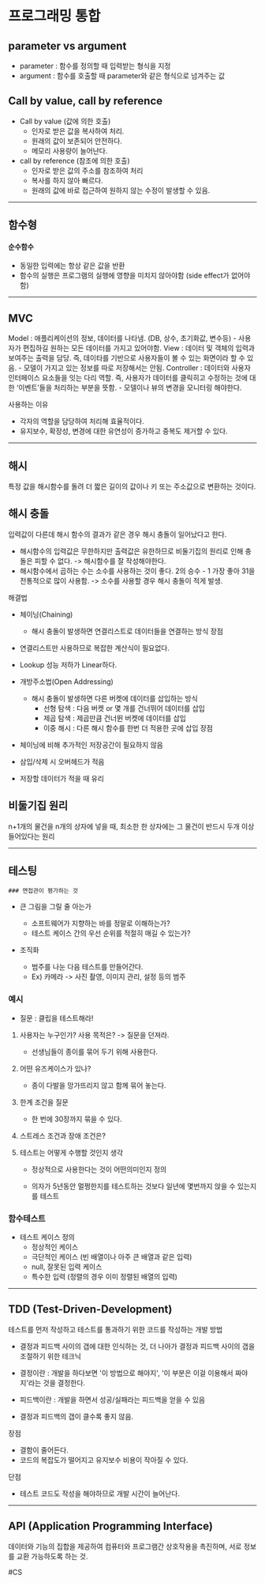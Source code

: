 # 프로그래밍 통합
## parameter vs argument
- parameter : 함수를 정의할 때 입력받는 형식을 지정
- argument : 함수를 호출할 때 parameter와 같은 형식으로 넘겨주는 값

## Call by value, call by reference
- Call by value (값에 의한 호출)
	- 인자로 받은 값을 복사하여 처리.
	- 원래의 값이 보존되어 안전하다.
	- 메모리 사용량이 늘어난다.
- call by reference (참조에 의한 호출)
	- 인자로 받은 값의 주소를 참조하여 처리
	- 복사를 하지 않아 빠르다.
	- 원래의 값에 바로 접근하여 원하지 않는 수정이 발생할 수 있음.

----

## 함수형

#### 순수함수
- 동일한 입력에는 항상 같은 값을 반환
- 함수의 실행은 프로그램의 실행에 영향을 미치지 않아야함 (side effect가 없어야함)

----

## MVC

Model : 애플리케이션의 정보, 데이터를 나타냄. (DB, 상수, 초기화값, 변수등)
	- 사용자가 편집하길 원하는 모든 데이터를 가지고 있어야함.
View : 데이터 및 객체의 입력과 보여주는 출력을 담당. 즉, 데이타를 기반으로 사용자들이 볼 수 있는 화면이라 할 수 있음.
	- 모델이 가지고 있는 정보를 따로 저장해서는 안됨.
Controller : 데이터와 사용자 인터페이스 요소들을 잇는 다리 역할. 즉, 사용자가 데이터를 클릭히고 수정하는 것에 대한 ‘이벤트’들을 처리하는 부분을 뜻함.
	- 모델이나 뷰의 변경을 모니터링 해야한다.

사용하는 이유
- 각자의 역할을 담당하여 처리해 효율적이다.
- 유지보수, 확장성, 변경에 대한 유연성이 증가하고 중복도 제거할 수 있다.

----

## 해시

특정 값을 해시함수를 돌려 더 짧은 길이의 값이나 키 또는 주소값으로 변환하는 것이다.

## 해시 충돌
입력값이 다른데 해시 함수의 결과가 같은 경우 해시 충돌이 일어났다고 한다.
- 해시함수의 입력값은 무한하지만 출력값은 유한하므로 비둘기집의 원리로 인해 충돌은 피할 수 없다. -> 해시함수를 잘 작성해야한다.
- 해시함수에서 곱하는 수는 소수를 사용하는 것이 좋다. 2의 승수 - 1 가장 좋아 31을 전통적으로 많이 사용함. -> 소수를 사용할 경우 해시 충돌이 적게 발생.

해결법
- 체이닝(Chaining)
	- 해시 충돌이 발생하면 연결리스트로 데이터들을 연결하는 방식
장점
- 연결리스트만 사용하므로 복잡한 계산식이 필요없다.
- Lookup 성능 저하가 Linear하다.

- 개방주소법(Open Addressing)
	- 해시 충돌이 발생하면 다른 버켓에 데이터를 삽입하는 방식
		- 선형 탐색 : 다음 버켓 or 몇 개를 건너뛰어 데이터를 삽입
		- 제곱 탐색 : 제곱만큼 건너뛴 버켓에 데이터를 삽입
		- 이중 해시 : 다른 해시 함수를 한번 더 적용한 곳에 삽입
장점
- 체이닝에 비해 추가적인 저장공간이 필요하지 않음
- 삼입/삭제 시 오버헤드가 적음
- 저장할 데이터가 적을 때 유리

## 비둘기집 원리
n+1개의 물건을 n개의 상자에 넣을 때, 최소한 한 상자에는 그 물건이 반드시 두개 이상 들어있다는 원리

----

## 테스팅

	### 면접관이 평가하는 것

- 큰 그림을 그릴 줄 아는가
  - 소프트웨어가 지향하는 바를 정말로 이해하는가?
  - 테스트 케이스 간의 우선 순위를 적절히 매길 수 있는가?

- 조직화
  - 범주를 나눈 다음 테스트를 만들어간다. 
  - Ex) 카메라 -> 사진 촬영, 이미지 관리, 설정 등의 범주

### 예시

- 질문 : 클립을 테스트해라!

1. 사용자는 누구인가? 사용 목적은? -> 질문을 던져라.

   - 선생님들이 종이를 묶어 두기 위해 사용한다.

2. 어떤 유즈케이스가 있나?

   - 종이 다발을 망가뜨리지 않고 함께 묶어 놓는다.

3. 한계 조건을 질문

   - 한 번에 30장까지 묶을 수 있다.

4. 스트레스 조건과 장애 조건은?

5. 테스트는 어떻게 수행할 것인지 생각

   - 정상적으로 사용한다는 것이 어떤의미인지 정의

   - 의자가 5년동안 멀쩡한지를 테스트하는 것보다 일년에 몇번까지 앉을 수 있는지를 테스트

### 함수테스트

- 테스트 케이스 정의
  - 정상적인 케이스
  - 극단적인 케이스 (빈 배열이나 아주 큰 배열과 같은 입력)
  - null, 잘못된 입력 케이스
  - 특수한 입력 (정렬의 경우 이미 정렬된 배열의 입력)

----

## TDD (Test-Driven-Development)

테스트를 먼저 작성하고 테스트를 통과하기 위한 코드를 작성하는 개발 방법

- 결정과 피드백 사이의 갭에 대한 인식하는 것, 더 나아가 결정과 피드백 사이의 갭을 조절하기 위한 테크닉

- 결정이란 : 개발을 하다보면 '이 방법으로 해야지', '이 부분은 이걸 이용해서 짜야지'라는 것을 결정한다.
- 피드백이란 : 개발을 하면서 성공/실패라는 피드백을 얻을 수 있음

- 결정과 피드백의 갭이 클수록 좋지 않음.

장점

- 결함이 줄어든다.
- 코드의 복잡도가 떨어지고 유지보수 비용이 작아질 수 있다.

단점

- 테스트 코드도 작성을 해야하므로 개발 시간이 늘어난다.

----

## API (Application Programming Interface)

데이터와 기능의 집합을 제공하여 컴퓨터와 프로그램간 상호작용을 촉진하며, 서로 정보를 교환 가능하도록 하는 것.



#CS